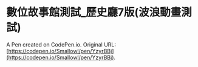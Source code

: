 # 數位故事館測試_歷史廳7版(波浪動畫測試)

A Pen created on CodePen.io. Original URL: [https://codepen.io/Smallowl/pen/YzyrBBj](https://codepen.io/Smallowl/pen/YzyrBBj).


